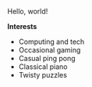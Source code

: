Hello, world!

**Interests**
- Computing and tech
- Occasional gaming
- Casual ping pong
- Classical piano
- Twisty puzzles
